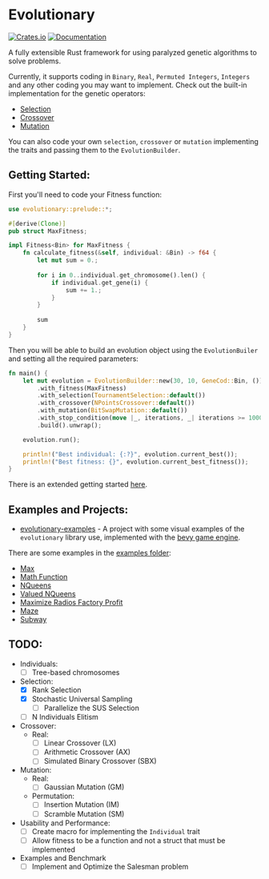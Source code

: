 # Evolutionary

[![Crates.io](https://img.shields.io/crates/v/evolutionary.svg)](https://crates.io/crates/evolutionary)
[![Documentation](https://docs.rs/evolutionary/badge.svg)](https://docs.rs/evolutionary)

A fully extensible Rust framework for using paralyzed genetic algorithms to solve problems. 

Currently, it supports coding in `Binary`, `Real`, `Permuted Integers`, `Integers` and any other coding you may want to 
implement. Check out the built-in implementation for the genetic operators:

- [Selection](./src/selection)
- [Crossover](./src/crossover)
- [Mutation](./src/mutation)

You can also code your own `selection`, `crossover` or `mutation` implementing the traits and passing them to the 
`EvolutionBuilder`.

## Getting Started:

First you'll need to code your Fitness function:

```rust
use evolutionary::prelude::*;

#[derive(Clone)]
pub struct MaxFitness;

impl Fitness<Bin> for MaxFitness {
    fn calculate_fitness(&self, individual: &Bin) -> f64 {
        let mut sum = 0.;
  
        for i in 0..individual.get_chromosome().len() {
            if individual.get_gene(i) {
                sum += 1.;
            }
        }
  
        sum
    }
}
```

Then you will be able to build an evolution object using the `EvolutionBuiler` and setting all the required parameters:

```rust
fn main() {
    let mut evolution = EvolutionBuilder::new(30, 10, GeneCod::Bin, ())
        .with_fitness(MaxFitness)
        .with_selection(TournamentSelection::default())
        .with_crossover(NPointsCrossover::default())
        .with_mutation(BitSwapMutation::default())
        .with_stop_condition(move |_, iterations, _| iterations >= 1000)
        .build().unwrap();

    evolution.run();

    println!("Best individual: {:?}", evolution.current_best());
    println!("Best fitness: {}", evolution.current_best_fitness());
}
```

There is an extended getting started [here](./docs/getting_started.md).

## Examples and Projects:

* [evolutionary-examples](https://github.com/IgorFroehner/evolutionary-examples) - A project with some visual 
  examples of the `evolutionary` library use, implemented with the [bevy game engine](https://bevyengine.org/).

There are some examples in the [examples folder](./examples):
* [Max](./examples/party)
* [Math Function](./examples/math_func)
* [NQueens](./examples/nqueens)
* [Valued NQueens](./examples/nqueens_valued)
* [Maximize Radios Factory Profit](./examples/radios)
* [Maze](./examples/maze)
* [Subway](./examples/subway)

## TODO:

- Individuals:
  - [ ] Tree-based chromosomes
- Selection:
  - [x] Rank Selection
  - [x] Stochastic Universal Sampling
    - [ ] Parallelize the SUS Selection
  - [ ] N Individuals Elitism
- Crossover:
  - Real:
    - [ ] Linear Crossover (LX)
    - [ ] Arithmetic Crossover (AX)
    - [ ] Simulated Binary Crossover (SBX)
- Mutation:
  - Real:
    - [ ] Gaussian Mutation (GM)
  - Permutation:
    - [ ] Insertion Mutation (IM)
    - [ ] Scramble Mutation (SM)
- Usability and Performance:
  - [ ] Create macro for implementing the `Individual` trait
  - [ ] Allow fitness to be a function and not a struct that must be implemented
- Examples and Benchmark
  - [ ] Implement and Optimize the Salesman problem
